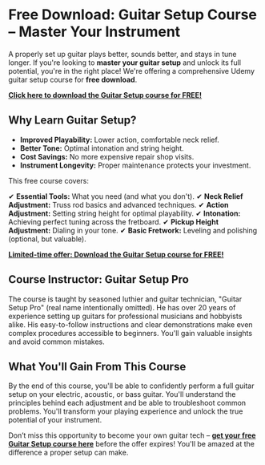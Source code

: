 # Free Download: Guitar Setup Course – Master Your Instrument

A properly set up guitar plays better, sounds better, and stays in tune longer. If you're looking to **master your guitar setup** and unlock its full potential, you're in the right place! We're offering a comprehensive Udemy guitar setup course for **free download**.

[**Click here to download the Guitar Setup course for FREE!**](https://udemywork.com/guitar-setup-course)

## Why Learn Guitar Setup?

*   **Improved Playability:** Lower action, comfortable neck relief.
*   **Better Tone:** Optimal intonation and string height.
*   **Cost Savings:** No more expensive repair shop visits.
*   **Instrument Longevity:** Proper maintenance protects your investment.

This free course covers:

✔ **Essential Tools:** What you need (and what you don't).
✔ **Neck Relief Adjustment:** Truss rod basics and advanced techniques.
✔ **Action Adjustment:** Setting string height for optimal playability.
✔ **Intonation:** Achieving perfect tuning across the fretboard.
✔ **Pickup Height Adjustment:** Dialing in your tone.
✔ **Basic Fretwork:** Leveling and polishing (optional, but valuable).

[**Limited-time offer: Download the Guitar Setup course for FREE!**](https://udemywork.com/guitar-setup-course)

## Course Instructor: Guitar Setup Pro

The course is taught by seasoned luthier and guitar technician, "Guitar Setup Pro" (real name intentionally omitted). He has over 20 years of experience setting up guitars for professional musicians and hobbyists alike. His easy-to-follow instructions and clear demonstrations make even complex procedures accessible to beginners. You'll gain valuable insights and avoid common mistakes.

## What You'll Gain From This Course

By the end of this course, you'll be able to confidently perform a full guitar setup on your electric, acoustic, or bass guitar. You'll understand the principles behind each adjustment and be able to troubleshoot common problems. You'll transform your playing experience and unlock the true potential of your instrument.

Don’t miss this opportunity to become your own guitar tech – **[get your free Guitar Setup course here](https://udemywork.com/guitar-setup-course)** before the offer expires! You'll be amazed at the difference a proper setup can make.
